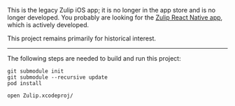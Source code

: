 This is the legacy Zulip iOS app; it is no longer in the app store and
is no longer developed.  You probably are looking for the
[Zulip React Native app](https://github.com/zulip/zulip-mobile), which
is actively developed.

This project remains primarily for historical interest.

----------

The following steps are needed to build and run this project:

```
git submodule init
git submodule --recursive update
pod install

open Zulip.xcodeproj/
```
